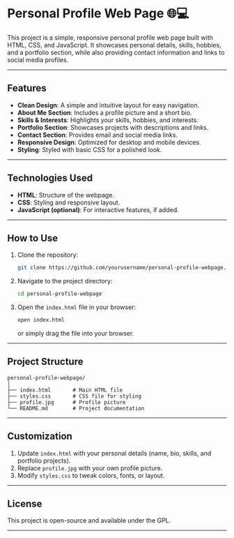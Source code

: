 # Personal Profile Web Page 🌐💻

This project is a simple, responsive personal profile web page built with HTML, CSS, and JavaScript. It showcases personal details, skills, hobbies, and a portfolio section, while also providing contact information and links to social media profiles.

---

## **Features**
- **Clean Design**: A simple and intuitive layout for easy navigation.
- **About Me Section**: Includes a profile picture and a short bio.
- **Skills & Interests**: Highlights your skills, hobbies, and interests.
- **Portfolio Section**: Showcases projects with descriptions and links.
- **Contact Section**: Provides email and social media links.
- **Responsive Design**: Optimized for desktop and mobile devices.
- **Styling**: Styled with basic CSS for a polished look.

---

## **Technologies Used**
- **HTML**: Structure of the webpage.
- **CSS**: Styling and responsive layout.
- **JavaScript (optional)**: For interactive features, if added.

---

## **How to Use**
1. Clone the repository:
   ```bash
   git clone https://github.com/yourusername/personal-profile-webpage.git
   ```
2. Navigate to the project directory:
   ```bash
   cd personal-profile-webpage
   ```
3. Open the `index.html` file in your browser:
   ```bash
   open index.html
   ```
   or simply drag the file into your browser.

---

## **Project Structure**
```plaintext
personal-profile-webpage/
│
├── index.html       # Main HTML file
├── styles.css       # CSS file for styling
├── profile.jpg      # Profile picture
└── README.md        # Project documentation
```
---

## **Customization**
1. Update `index.html` with your personal details (name, bio, skills, and portfolio projects).
2. Replace `profile.jpg` with your own profile picture.
3. Modify `styles.css` to tweak colors, fonts, or layout.

---

## **License**
This project is open-source and available under the GPL.

---
